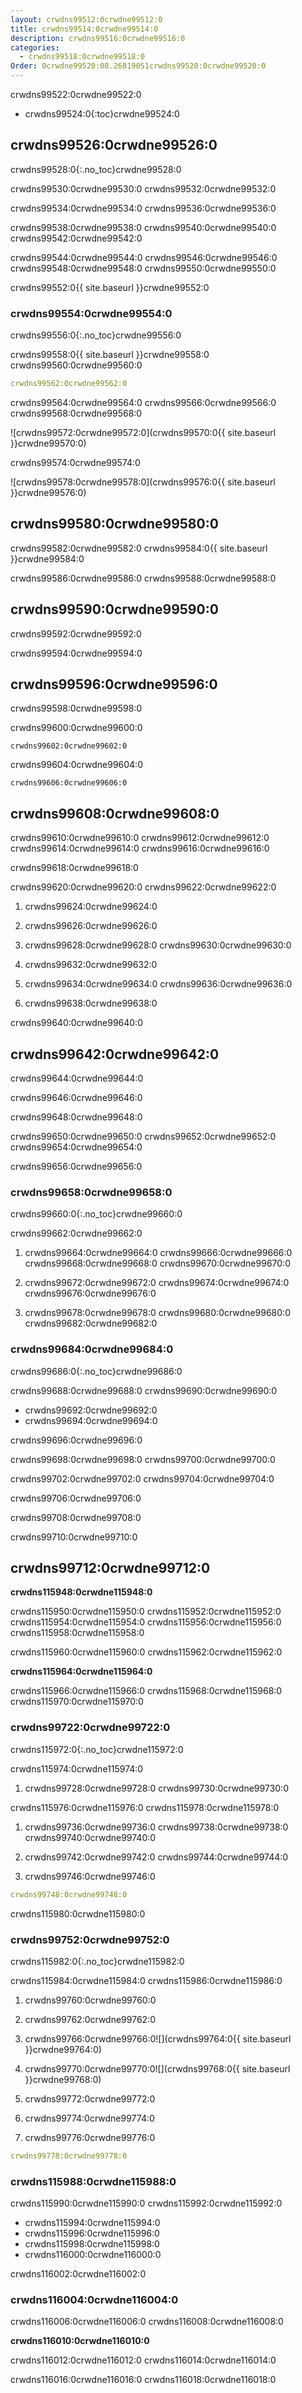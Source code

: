 ```yaml
---
layout: crwdns99512:0crwdne99512:0
title: crwdns99514:0crwdne99514:0
description: crwdns99516:0crwdne99516:0
categories:
  - crwdns99518:0crwdne99518:0
Order: 0crwdne99520:08.26819051crwdns99520:0crwdne99520:0
---
```

crwdns99522:0crwdne99522:0

- crwdns99524:0{:toc}crwdne99524:0

## crwdns99526:0crwdne99526:0

crwdns99528:0{:.no_toc}crwdne99528:0

crwdns99530:0crwdne99530:0 crwdns99532:0crwdne99532:0

crwdns99534:0crwdne99534:0 crwdns99536:0crwdne99536:0

crwdns99538:0crwdne99538:0 crwdns99540:0crwdne99540:0 crwdns99542:0crwdne99542:0

crwdns99544:0crwdne99544:0 crwdns99546:0crwdne99546:0 crwdns99548:0crwdne99548:0 crwdns99550:0crwdne99550:0

crwdns99552:0{{ site.baseurl }}crwdne99552:0

### crwdns99554:0crwdne99554:0

crwdns99556:0{:.no_toc}crwdne99556:0

crwdns99558:0{{ site.baseurl }}crwdne99558:0 crwdns99560:0crwdne99560:0

```yaml
crwdns99562:0crwdne99562:0
```

crwdns99564:0crwdne99564:0 crwdns99566:0crwdne99566:0 crwdns99568:0crwdne99568:0

![crwdns99572:0crwdne99572:0](crwdns99570:0{{ site.baseurl }}crwdne99570:0)

crwdns99574:0crwdne99574:0

![crwdns99578:0crwdne99578:0](crwdns99576:0{{ site.baseurl }}crwdne99576:0)

## crwdns99580:0crwdne99580:0

crwdns99582:0crwdne99582:0 crwdns99584:0{{ site.baseurl }}crwdne99584:0

crwdns99586:0crwdne99586:0 crwdns99588:0crwdne99588:0

<h2 id="security">crwdns99590:0crwdne99590:0</h2>

crwdns99592:0crwdne99592:0

crwdns99594:0crwdne99594:0

<h2 id="error-messages">crwdns99596:0crwdne99596:0</h2>

crwdns99598:0crwdne99598:0

crwdns99600:0crwdne99600:0

    crwdns99602:0crwdne99602:0
    

crwdns99604:0crwdne99604:0

    crwdns99606:0crwdne99606:0
    

## crwdns99608:0crwdne99608:0

crwdns99610:0crwdne99610:0 crwdns99612:0crwdne99612:0 crwdns99614:0crwdne99614:0 crwdns99616:0crwdne99616:0

crwdns99618:0crwdne99618:0

crwdns99620:0crwdne99620:0 crwdns99622:0crwdne99622:0

1. crwdns99624:0crwdne99624:0

2. crwdns99626:0crwdne99626:0

3. crwdns99628:0crwdne99628:0 crwdns99630:0crwdne99630:0

4. crwdns99632:0crwdne99632:0

5. crwdns99634:0crwdne99634:0 crwdns99636:0crwdne99636:0

6. crwdns99638:0crwdne99638:0

crwdns99640:0crwdne99640:0

## crwdns99642:0crwdne99642:0

crwdns99644:0crwdne99644:0

crwdns99646:0crwdne99646:0

crwdns99648:0crwdne99648:0

crwdns99650:0crwdne99650:0 crwdns99652:0crwdne99652:0 crwdns99654:0crwdne99654:0

crwdns99656:0crwdne99656:0

### crwdns99658:0crwdne99658:0

crwdns99660:0{:.no_toc}crwdne99660:0

crwdns99662:0crwdne99662:0

1. crwdns99664:0crwdne99664:0 crwdns99666:0crwdne99666:0 crwdns99668:0crwdne99668:0 crwdns99670:0crwdne99670:0

2. crwdns99672:0crwdne99672:0 crwdns99674:0crwdne99674:0 crwdns99676:0crwdne99676:0

3. crwdns99678:0crwdne99678:0 crwdns99680:0crwdne99680:0 crwdns99682:0crwdne99682:0

### crwdns99684:0crwdne99684:0

crwdns99686:0{:.no_toc}crwdne99686:0

crwdns99688:0crwdne99688:0 crwdns99690:0crwdne99690:0

- crwdns99692:0crwdne99692:0
- crwdns99694:0crwdne99694:0

crwdns99696:0crwdne99696:0

crwdns99698:0crwdne99698:0 crwdns99700:0crwdne99700:0

crwdns99702:0crwdne99702:0 crwdns99704:0crwdne99704:0

crwdns99706:0crwdne99706:0

crwdns99708:0crwdne99708:0

crwdns99710:0crwdne99710:0

## crwdns99712:0crwdne99712:0

**crwdns115948:0crwdne115948:0**

crwdns115950:0crwdne115950:0 crwdns115952:0crwdne115952:0 crwdns115954:0crwdne115954:0 crwdns115956:0crwdne115956:0 crwdns115958:0crwdne115958:0

crwdns115960:0crwdne115960:0 crwdns115962:0crwdne115962:0

**crwdns115964:0crwdne115964:0**

crwdns115966:0crwdne115966:0 crwdns115968:0crwdne115968:0 crwdns115970:0crwdne115970:0

### crwdns99722:0crwdne99722:0

crwdns115972:0{:.no_toc}crwdne115972:0

crwdns115974:0crwdne115974:0

1. crwdns99728:0crwdne99728:0 crwdns99730:0crwdne99730:0

crwdns115976:0crwdne115976:0 crwdns115978:0crwdne115978:0

1. crwdns99736:0crwdne99736:0 crwdns99738:0crwdne99738:0 crwdns99740:0crwdne99740:0

2. crwdns99742:0crwdne99742:0 crwdns99744:0crwdne99744:0

3. crwdns99746:0crwdne99746:0

```yaml
crwdns99748:0crwdne99748:0
```

crwdns115980:0crwdne115980:0

### crwdns99752:0crwdne99752:0

crwdns115982:0{:.no_toc}crwdne115982:0

crwdns115984:0crwdne115984:0 crwdns115986:0crwdne115986:0

1. crwdns99760:0crwdne99760:0

2. crwdns99762:0crwdne99762:0

3. crwdns99766:0crwdne99766:0![](crwdns99764:0{{ site.baseurl }}crwdne99764:0)

4. crwdns99770:0crwdne99770:0![](crwdns99768:0{{ site.baseurl }}crwdne99768:0)

5. crwdns99772:0crwdne99772:0

6. crwdns99774:0crwdne99774:0

7. crwdns99776:0crwdne99776:0

```yaml
crwdns99778:0crwdne99778:0
```

### crwdns115988:0crwdne115988:0

crwdns115990:0crwdne115990:0 crwdns115992:0crwdne115992:0

- crwdns115994:0crwdne115994:0
- crwdns115996:0crwdne115996:0
- crwdns115998:0crwdne115998:0
- crwdns116000:0crwdne116000:0

crwdns116002:0crwdne116002:0

### crwdns116004:0crwdne116004:0

crwdns116006:0crwdne116006:0 crwdns116008:0crwdne116008:0

**crwdns116010:0crwdne116010:0**

crwdns116012:0crwdne116012:0 crwdns116014:0crwdne116014:0

crwdns116016:0crwdne116016:0 crwdns116018:0crwdne116018:0